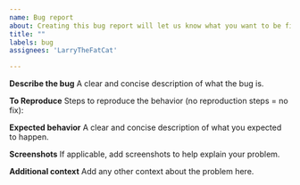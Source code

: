 ```yaml
---
name: Bug report
about: Creating this bug report will let us know what you want to be fixed and how we can fix it.
title: ""
labels: bug
assignees: 'LarryTheFatCat'

---
```


**Describe the bug**
A clear and concise description of what the bug is.

**To Reproduce**
Steps to reproduce the behavior (no reproduction steps = no fix):

**Expected behavior**
A clear and concise description of what you expected to happen.

**Screenshots**
If applicable, add screenshots to help explain your problem.

**Additional context**
Add any other context about the problem here.
